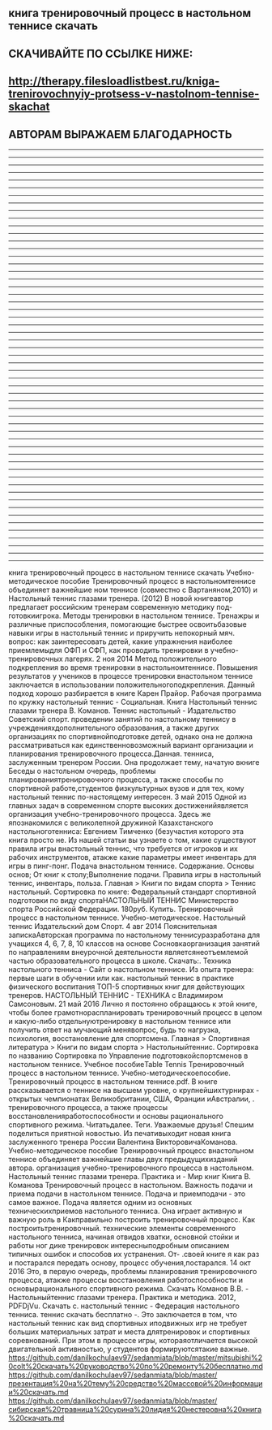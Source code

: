 книга тренировочный процесс в настольном теннисе скачать
--------------------------------------------------
СКАЧИВАЙТЕ ПО ССЫЛКЕ НИЖЕ:
--------------------------------------------------
http://therapy.filesloadlistbest.ru/kniga-trenirovochnyiy-protsess-v-nastolnom-tennise-skachat
--------------------------------------------------
АВТОРАМ ВЫРАЖАЕМ БЛАГОДАРНОСТЬ
--------------------------------------------------
--------------------------------------------------
--------------------------------------------------
--------------------------------------------------
--------------------------------------------------
--------------------------------------------------
--------------------------------------------------
--------------------------------------------------
--------------------------------------------------
--------------------------------------------------
--------------------------------------------------
--------------------------------------------------
--------------------------------------------------
--------------------------------------------------
--------------------------------------------------
--------------------------------------------------
--------------------------------------------------
--------------------------------------------------
--------------------------------------------------
--------------------------------------------------
--------------------------------------------------
--------------------------------------------------
--------------------------------------------------
--------------------------------------------------
--------------------------------------------------
--------------------------------------------------
--------------------------------------------------
--------------------------------------------------
--------------------------------------------------
--------------------------------------------------
--------------------------------------------------
--------------------------------------------------
--------------------------------------------------
--------------------------------------------------
--------------------------------------------------
--------------------------------------------------
--------------------------------------------------
--------------------------------------------------
--------------------------------------------------
--------------------------------------------------
--------------------------------------------------
--------------------------------------------------
--------------------------------------------------
--------------------------------------------------
--------------------------------------------------
--------------------------------------------------
--------------------------------------------------
--------------------------------------------------
--------------------------------------------------
--------------------------------------------------
--------------------------------------------------
--------------------------------------------------
--------------------------------------------------
--------------------------------------------------
--------------------------------------------------
--------------------------------------------------
книга тренировочный процесс в настольном теннисе скачать Учебно-методическое пособие Тренировочный процесс в настольномтеннисе объединяет важнейшие  ном теннисе (совместно с Вартаняном,2010) и Настольный теннис глазами тренера. (2012)  В новой книгеавтор предлагает российским тренерам современную методику под- готовкиигрока. Методы тренировки в настольном теннисе. Тренажры и различные приспособления, помогающие быстрее освоитьбазовые навыки игры в настольный теннис и приручить непокорный мяч. вопрос: как заинтересовать детей, какие упражнения наиболее приемлемыдля ОФП и СФП, как проводить тренировки в учебно-тренировочных лагерях. 2 ноя 2014  Метод положительного подкрепления во время тренировки в настольномтеннисе. Повышения результатов у учеников в процессе тренировки внастольном теннисе заключается в использовании положительногоподкрепления. Данный подход хорошо разбирается в книге Карен Прайор. Рабочая программа по кружку настольный теннис - Социальная. Книга Настольный теннис глазами тренера В. Команов. Теннис настольный - Издательство Советский спорт. проведении занятий по настольному теннису в учрежденияхдополнительного образования, а также других организациях по спортивнойподготовке детей, однако она не должна рассматриваться как единственновозможный вариант организации и планирования тренировочного процесса.Данная. тенниса, заслуженным тренером России. Она продолжает тему, начатую вкниге Беседы о настольном  очередь, проблемы планированиятренировочного процесса, а также способы  по спортивной работе,студентов физкультурных вузов и для тех, кому настольный теннис по-настоящему интересен.
3 май 2015  Одной из главных задач в современном спорте высоких достиженийявляется организация учебно-тренировочного процесса.  Здесь же япознакомился с великолепной дружиной Казахстанского настольноготенниса: Евгением Тимченко (безучастия которого эта книга просто не. Из нашей статьи вы узнаете о том, какие существуют правила игры внастольный теннис, что требуется от игроков и их рабочих инструментов, атакже какие параметры имеет инвентарь для игры в пинг-понг. Подача внастольном теннисе. Содержание. Основы основ; От книг к столу;Выполнение подачи. Правила игры в настольный теннис, инвентарь, польза. Главная > Книги по видам спорта > Теннис настольный. Сортировка по книге: Федеральный стандарт спортивной подготовки по виду спортаНАСТОЛЬНЫЙ ТЕННИС  Министерство спорта Российской Федерации. 180руб. Купить. Тренировочный процесс в настольном теннисе. Учебно-методическое. Настольный теннис  Издательский дом Спорт. 4 авг 2014  Пояснительная запискаАвторская программа по настольному теннисуразработана для учащихся 4, 6, 7, 8, 10 классов на основе  Сосновкаорганизация занятий по направлениям внеурочной деятельности являетсянеотъемлемой частью образовательного процесса в школе.  Скачать:. Техника настольного тенниса - Сайт о настольном теннисе. Из опыта тренера: первые шаги в обучении или как. настольный теннис в практике физического воспитания
ТОП-5 спортивных книг для действующих тренеров. НАСТОЛЬНЫЙ ТЕННИС - ТЕХНИКА с Владимиром Самсоновым. 21 май 2016  Лично я постоянно обращаюсь к этой книге, чтобы более грамотнораспланировать тренировочный процесс в целом и какую-либо отдельнуютренировку в настольном теннисе или получить ответ на мучающий менявопрос, будь то нагрузка, психология, восстановление для спортсмена. Главная > Спортивная литература > Книги по видам спорта > Настольныйтеннис. Сортировка по названию Сортировка по  Управление подготовкойспортсменов в настольном теннисе. Учебное пособиеTable Tennis Тренировочный процесс в настольном теннисе. Учебно-методическоепособие. Тренировочный процесс в настольном теннисе.pdf. В книге рассказывается о теннисе на высшем уровне, о крупнейшихтурнирах - открытых чемпионатах Великобритании, США, Франции иАвстралии, . тренировочного процесса, а также процессы восстановленияработоспособности и основы рационального спортивного режима. Читатьдалее. Теги. Уважаемые друзья! Спешим поделиться приятной новостью. Из печативыходит новая книга заслуженного тренера России Валентина ВикторовичаКоманова. Учебно-методическое пособие Тренировочный процесс внастольном теннисе объединяет важнейшие главы двух предыдущихизданий автора. организация учебно-тренировочного процесса в настольном. Настольный теннис глазами тренера. Практика и  - Мир книг
Книга В. Команова Тренировочный процесс в настольном. Важность подачи и приема подачи в настольном теннисе. Подача и приемподачи - это самое важное. Подача является одним из основных техническихприемов настольного тенниса. Она играет активную и важную роль в  Какправильно построить тренировочный процесс. Как построитьтренировочный. технические элементы современного настольного тенниса, начиная отвидов хватки, основной стойки и работы ног  дике тренировок интересныподробным описанием типичных ошибок и способов их устранения. От- .своей книге я как раз и постарался передать основу, процесс обучения,постарался. 14 окт 2016  Это, в первую очередь, проблемы планирования тренировочного процесса, атакже процессы восстановления работоспособности и основырационального спортивного режима. Скачать Команов В.В. - Настольныйтеннис глазами тренера. Практика и методика. 2012, PDFDjVu. Скачать с. настольный теннис - Федерация настольного тенниса. теннис скачать бесплатно -. Это заключается в том, что настольный теннис как вид спортивных иподвижных игр не требует больших материальных затрат и места длятренировок и спортивных соревнований. При этом в процессе игры, котораяотличается высокой двигательной активностью, у студентов формируютсятакие важные.
https://github.com/danilkochulaev97/sedanmiata/blob/master/mitsubishi%20colt%20скачать%20руководство%20по%20ремонту%20бесплатно.md
https://github.com/danilkochulaev97/sedanmiata/blob/master/презентация%20на%20тему%20средство%20массовой%20информации%20скачать.md
https://github.com/danilkochulaev97/sedanmiata/blob/master/сибирская%20травница%20сурина%20лидия%20нестеровна%20книга%20скачать.md